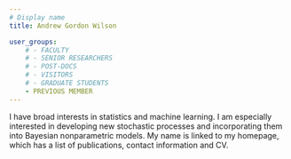 ```yaml
---
# Display name
title: Andrew Gordon Wilson

user_groups:
    # - FACULTY
    # - SENIOR RESEARCHERS
    # - POST-DOCS
    # - VISITORS
    # - GRADUATE STUDENTS
    - PREVIOUS MEMBER
---
```



I have broad interests in statistics and machine learning. I am especially interested in developing new stochastic processes and incorporating them into Bayesian nonparametric models.  My name is linked to my homepage, which has a list of publications, contact information and CV.

